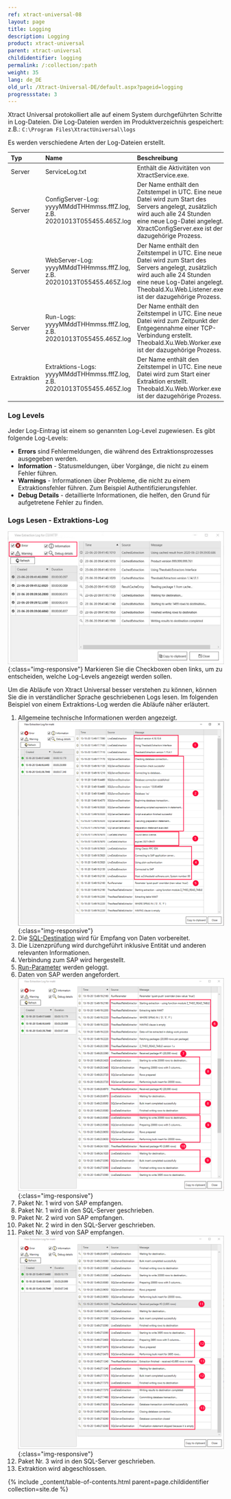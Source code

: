 ```yaml
---
ref: xtract-universal-08
layout: page
title: Logging
description: Logging
product: xtract-universal
parent: xtract-universal
childidentifier: logging
permalink: /:collection/:path
weight: 35
lang: de_DE
old_url: /Xtract-Universal-DE/default.aspx?pageid=logging
progressstate: 3
---
```


Xtract Universal protokolliert alle auf einem System durchgeführten Schritte in Log-Dateien. 
Die Log-Dateien werden im Produktverzeichnis gespeichert:<br>
z.B.: `C:\Program Files\XtractUniversal\logs`

Es werden verschiedene Arten der Log-Dateien erstellt.


|Typ | Name | Beschreibung | Pfad zum Ablageort |
|:------ | :------ |:--- | :--- |
|Server| ServiceLog.txt | Enthält die Aktivitäten von XtractService.exe.| `C:ProgramFiles\XtractUniversal\logs` |
|Server| ConfigServer-Log: yyyyMMddTHHmmss.fffZ.log, z.B. 20201013T055455.465Z.log | Der Name enthält den Zeitstempel in UTC. Eine neue Datei wird zum Start des Servers angelegt, zusätzlich wird auch alle 24 Stunden eine neue Log-Datei angelegt. XtractConfigServer.exe ist der dazugehörige Prozess.| `C:ProgramFiles\XtractUniversal\logs\server\config` |
|Server| WebServer-Log: yyyyMMddTHHmmss.fffZ.log, z.B. 20201013T055455.465Z.log  | Der Name enthält den Zeitstempel in UTC. Eine neue Datei wird zum Start des Servers angelegt, zusätzlich wird auch alle 24 Stunden eine neue Log-Datei angelegt. Theobald.Xu.Web.Listener.exe ist der dazugehörige Prozess.| `C:ProgramFiles\XtractUniversal\logs\server\web` |
|Server| Run-Logs: yyyyMMddTHHmmss.fffZ.log, z.B. 20201013T055455.465Z.log  | Der Name enthält den Zeitstempel in UTC. Eine neue Datei wird zum Zeitpunkt der Entgegennahme einer TCP-Verbindung erstellt. Theobald.Xu.Web.Worker.exe ist der dazugehörige Prozess.| `C:ProgramFiles\XtractUniversal\logs\server\run` |  
|Extraktion| Extraktions-Logs: yyyyMMddTHHmmss.fffZ.log, z.B. 20201013T055455.465Z.log | Der Name enthält den Zeitstempel in UTC. Eine neue Datei wird zum Start einer Extraktion erstellt. Theobald.Xu.Web.Worker.exe ist der dazugehörige Prozess. | `C:\Program Files\XtractUniversal\logs\extractions\[Name_der_Extaktion]`|

### Log Levels
Jeder Log-Eintrag ist einem so genannten Log-Level zugewiesen. Es gibt folgende Log-Levels:

- **Errors** sind Fehlermeldungen, die während des Extraktionsprozesses ausgegeben werden.
- **Information** - Statusmeldungen, über Vorgänge, die nicht zu einem Fehler führen.
- **Warnings** - Informationen über Probleme, die nicht zu einem Extraktionsfehler führen. Zum Beispiel Authentifizierungsfehler.
- **Debug Details** - detaillierte Informationen, die helfen, den Grund für aufgetretene Fehler zu finden.

### Logs Lesen - Extraktions-Log

![View-Extraction-Log](/img/content/View-Extraction-Log.png){:class="img-responsive"} 
Markieren Sie die Checkboxen oben links, um zu entscheiden, welche Log-Levels angezeigt werden sollen.

Um die Abläufe von Xtract Universal besser verstehen zu können, können Sie die in verständlicher Sprache geschriebenen Logs lesen.  Im folgenden Beispiel von einem Extraktions-Log werden die Abläufe näher erläutert.
1. Allgemeine technische Informationen werden angezeigt.
 ![XU_logging_1](/img/content/xu/logging-extract-detail-01.png){:class="img-responsive"}
2. Die [SQL-Destination](./destinationen/microsoft-sql-server) wird für Empfang von Daten vorbereitet.
3. Die Lizenzprüfung wird durchgeführt inklusive Entität und anderen relevanten Informationen.
4. Verbindung zum SAP wird hergestellt.
5. [Run-Parameter](./erste-schritte/eine-extraktion-ausfuehren#extraktionsparameter-festlegen) werden geloggt.
6. Daten von SAP werden angefordert.
 ![XU_logging_2](/img/content/xu/logging-extract-detail-02.png){:class="img-responsive"}
7. Paket Nr. 1 wird von SAP empfangen.
8. Paket Nr. 1 wird in den SQL-Server geschrieben.
9. Paket Nr. 2 wird von SAP empfangen.
10. Paket Nr. 2 wird in den SQL-Server geschrieben.
11. Paket Nr. 3 wird von SAP empfangen.
 ![XU_logging_3](/img/content/xu/logging-extract-detail-03.png){:class="img-responsive"}
12. Paket Nr. 3 wird in den SQL-Server geschrieben.
13. Extraktion wird abgeschlossen.


{% include _content/table-of-contents.html parent=page.childidentifier collection=site.de %}